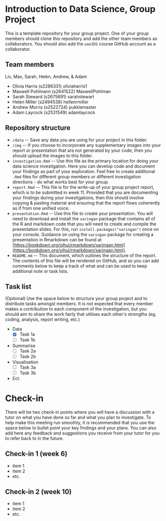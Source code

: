 # Introduction to Data Science, Group Project

This is a template repository for your group project. One of your group members should clone this repository and add the other team members as collaborators. You should also add the `uoeIDS` course GitHub account as a collaborator.

## Team members

Liv, Max, Sarah, Helen, Andrew, & Adam

- Olivia Harris (s2286331) oliviaharris1
- Maxwell Pohlmann (s2641522) MaxwellPohlman
- Sarah Steward (s2675691) sarahstewart
- Helen Miller (s2494538) hellenrmiller
- Andrew Morris (s2522724) pukklemaster
- Adam Laycock (s2531549) adamlaycock

## Repository structure

- `/data` -- Save any data you are using for your project in this folder.
- `/img` -- If you choose to incorporate any supplementary images into your report or presentation that are not generated by your code, then you should upload the images to this folder.
- `investigation.Rmd` -- Use this file as the primary location for doing your data science investigation. Here you can develop code and document your findings as part of your exploration. Feel free to create additional `.Rmd` files for different group members or different investigation directions - do what works best for your group. 
- `report.Rmd` -- This file is for the write-up of your group project report, which is to be submitted in week 11. Provided that you are documenting your findings during your investigations, then this should involve copying & pasting material and ensuring that the report flows coherently as if from one unified voice.
- `presentation.Rmd` -- Use this file to create your presentation. You will need to download and install the `xaringan` package that contains all of the R and markdown code that you will need to create and compile the presentation slides. For this, run `install.packages("xaringan")` once on your console. Guidance on using the `xaringan` package for creating a presentation in Rmarkdown can be found at [https://bookdown.org/yihui/rmarkdown/xaringan.html](https://bookdown.org/yihui/rmarkdown/xaringan.html).
- `README.md` -- This document, which outlines the structure of the report. The contents of this file will be rendered on GitHub, and so you can add comments below to keep a track of what  and can be used to keep additional note or task lists.

## Task list

(Optional) Use the space below to structure your group project and to distribute tasks amongst members. It is not expected that every member makes a contribution to each component of the investigation, but you should aim to share the work fairly that utilises each other's strengths (eg. coding, analysis, report writing, etc.)

- Data
  - [x] Task 1a
  - [ ] Task 1b 
- Summarise
  - [ ] Task 2a
  - [ ] Task 2b
- Visualisation
  - [ ] Task 3a
  - [ ] Task 3b
- Ect.

# Check-in

There will be two check-in points where you will have a discussion with a tutor on what you have done so far and what you plan to investigate. To help make this meeting run smoothly, it is recommended that you use the space below to bullet point your key findings and your plans. You can also add here any feedback and suggestions you receive from your tutor for you to refer back to in the future.

## Check-in 1 (week 6)

- item 1
- item 2
- etc.

## Check-in 2 (week 10)

- item 1
- item 2
- etc.

